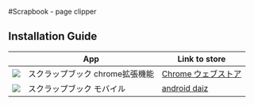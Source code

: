 ﻿#Scrapbook - page clipper

## Installation Guide

|  |     App     | Link to store |
|:------------:|-------------|-------|
|![](https://raw.github.com/daiz713/Scrapbook/master/griddles/icon-family/c4848.png)|スクラップブック chrome拡張機能| [Chrome ウェブストア](https://chrome.google.com/webstore/detail/%E3%82%B9%E3%82%AF%E3%83%A9%E3%83%83%E3%83%97%E3%83%96%E3%83%83%E3%82%AF/cmdlmijeafbbbbfmnhkmjmijmeejnnmo)|
|![](https://raw.github.com/daiz713/Scrapbook/master/griddles/icon-family/a4848.png)| スクラップブック モバイル | [android daiz](https://sites.google.com/site/mobiledaiz/scrapbook) |

